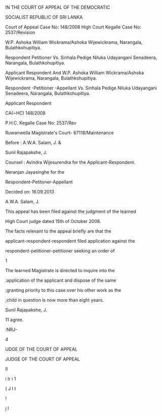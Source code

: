 IN THE COURT OF APPEAL OF THE DEMOCRATIC

SOCIALIST REPUBLIC OF SRI LANKA

Court of Appeal Case No: 148/2008 High Court Kegalle Case No: 2537/Revision

W.P. Ashoka William Wickrama/Ashoka Wijewickrama, Narangala, Bulathkohupitiya.

Respondent Petitioner Vs. Sinhala Pedige Niluka Udayangani Senadeera, Narangala, Bulathkohupitiya.

Applicant Respondent And W.P. Ashoka William Wickrama/Ashoka Wijewickrama, Narangala, Bulathkohupitiya.

Respondent -Petitioner -Appellant Vs. Sinhala Pedige Niluka Udayangani Senadeera, Narangala, Bulathkohupitiya.

Applicant Respondent

CA(~HC) 148/2008

P.H.C. Kegalle Case No: 2537/Rev

Ruwanwella Magistrate's Court- 67118/Maintenance

Before : A.W.A. Salam, J. &

Sunil Rajapakshe, J.

Counsel : Avindra Wijesurendra for the Applicant-Respondent.

Neranjan Jayasinghe for the

Respondent-Petitoner-Appellant

Decided on: 16.09.2013

A.W.A. Salam, J.

This appeal has been filed against the judgment of the learned

High Court judge dated 15th of October 2008.

The facts relevant to the appeal briefly are that the

applicant-respondent-respondent filed application against the

respondent-petitioner-petitioner seeking an order of

1

The learned Magistrate is directed to inquire into the

:application of the applicant and dispose of the same

;granting priority to this case over his other work as the

;child in question is now more than eight years.

Sunil Rajapakshe, J.

11 agree.

:NRJ-

4

UDGE OF THE COURT OF APPEAL

JUDGE OF THE COURT OF APPEAL

II

i Ir i 1

( J I t

!

j I